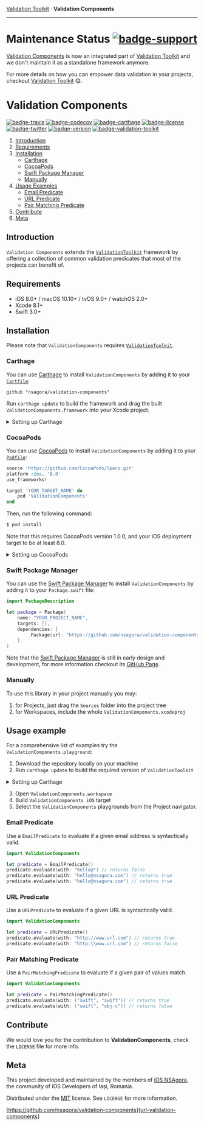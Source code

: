 [Validation Toolkit][url-validation-toolkit] · __Validation Components__

-------

# Maintenance Status [![badge-support]][url-validation-components]

[Validation Components][url-validation-components] is now an integrated part of [Validation Toolkit][url-validation-toolkit] and we don't maintain it as a standalone framework anymore. 

For more details on how you can empower data validation in your projects, checkout [Validation Toolkit][url-validation-toolkit] 😋.

# Validation Components
[![badge-travis]][url-travis] [![badge-codecov]][url-codecov] [![badge-carthage]][url-carthage] [![badge-license]][url-license] [![badge-twitter]][url-twitter] [![badge-version]][url-validation-components]
 [![badge-validation-toolkit]][url-validation-toolkit]

1. [Introduction](#introduction)
2. [Requirements](#requirements)
3. [Installation](#installation)
	- [Carthage](#carthage)
	- [CocoaPods](#cocoapods)
	- [Swift Package Manager](#swift-package-manager)
	- [Manually](#manually)
4. [Usage Examples](#usage-examples)
	- [Email Predicate](#email-predicate)
	- [URL Predicate](#url-predicate)
	- [Pair Matching Predicate](#pair-matching-predicate)
6. [Contribute](#contribute)
7. [Meta](#meta)

## Introduction

`Validation Components` extends the [`ValidationToolkit`][url-validation-toolkit] framework by offering a collection of common validation predicates that most of the projects can benefit of.

## Requirements
- iOS 8.0+ / macOS 10.10+ / tvOS 9.0+ / watchOS 2.0+
- Xcode 8.1+
- Swift 3.0+

## Installation

Please note that `ValidationComponents` requires [`ValidationToolkit`][url-validation-toolkit]. 

### Carthage

You can use [Carthage][url-carthage] to install `ValidationComponents` by adding it to your [`Cartfile`][url-carthage-cartfile]:

```
github "nsagora/validation-components"
```

Run `carthage update` to build the framework and drag the built `ValidationComponents.framework` into your Xcode project.

<details>
<summary>Setting up Carthage</summary>

[Carthage][url-carthage] is a decentralised dependency manager that builds your dependencies and provides you with binary frameworks.

You can install [Carthage][url-carthage] with [Homebrew][url-homebrew] using the following command:

```bash
$ brew update
$ brew install carthage
```

</details>

### CocoaPods

You can use [CocoaPods][url-cocoapods] to install `ValidationComponents` by adding it to your [`Podfile`][url-cocoapods-podfile]:

```ruby
source 'https://github.com/CocoaPods/Specs.git'
platform :ios, '8.0'
use_frameworks!

target 'YOUR_TARGET_NAME' do
	pod 'ValidationComponents'
end
```

Then, run the following command:

```bash
$ pod install
```

Note that this requires CocoaPods version 1.0.0, and your iOS deployment target to be at least 8.0.

<details>
<summary>Setting up CocoaPods</summary>

[CocoaPods][url-cocoapods] is a dependency manager for Cocoa projects. You can install it with the following command:

```
$ gem install cocoapods
```
</details>


### Swift Package Manager

You can use the [Swift Package Manager][url-swift-package-manager] to install `ValidationComponents` by adding it to your `Package.swift` file:

```swift
import PackageDescription

let package = Package(
    name: "YOUR_PROJECT_NAME",
    targets: [],
    dependencies: [
        .Package(url: "https://github.com/nsagora/validation-components", majorVersion: 1),
    ]
)
```

Note that the [Swift Package Manager][url-swift-package-manager] is still in early design and development, for more information checkout its [GitHub Page][url-swift-package-manager-github].

### Manually
To use this library in your project manually you may:

1. for Projects, just drag the `Sources` folder into the project tree
2. for Workspaces, include the whole `ValidationComponents.xcodeproj`

## Usage example
For a comprehensive list of examples try the `ValidationComponents.playground`:

1. Download the repository locally on your machine
2. Run `carthage update` to build the required version of `ValidationToolkit`

<details>
<summary>Setting up Carthage</summary>

[Carthage][url-carthage] is a decentralised dependency manager that builds your dependencies and provides you with binary frameworks.

You can install [Carthage][url-carthage] with [Homebrew][url-homebrew] using the following command:

```bash
$ brew update
$ brew install carthage
```
</details> 

3. Open `ValidationComponents.workspace`
4. Build `ValidationComponents iOS` target
5. Select the `ValidationComponents` playgrounds from the Project navigator.

### Email Predicate
Use a `EmailPredicate` to evaluate if a given email address is syntactically valid.

```swift
import ValidationComponents

let predicate = EmailPredicate()
predicate.evaluate(with: "hello@") // returns false
predicate.evaluate(with: "hello@nsagora.com") // returns true
predicate.evaluate(with: "héllo@nsagora.com") // returns true
```

### URL Predicate
Use a `URLPredicate` to evaluate if a given URL is syntactically valid.

```swift
import ValidationComponents

let predicate = URLPredicate()
predicate.evaluate(with: "http://www.url.com") // returns true
predicate.evaluate(with: "http:\\www.url.com") // returns false
```

### Pair Matching Predicate
Use a `PairMatchingPredicate` to evaluate if a given pair of values match.

```swift
import ValidationComponents

let predicate = PairMatchingPredicate()
predicate.evaluate(with: ("swift", "swift")) // returns true
predicate.evaluate(with: ("swift", "obj-c")) // returns false
```

## Contribute

We would love you for the contribution to **ValidationComponents**, check the ``LICENSE`` file for more info.

## Meta

This project developed and maintained by the members of [iOS NSAgora][url-nsagora], the community of iOS Developers of Iași, Romania.

Distributed under the [MIT][url-license] license. See `LICENSE` for more information.

[https://github.com/nsagora/validation-components][url-validation-components]

[url-validation-toolkit]: https://github.com/nsagora/validation-toolkit
[url-validation-components]: https://github.com/nsagora/validation-components
[url-nsagora]: https://twitter.com/nsagora
[url-twitter]: https://twitter.com/nsagora
[url-license]: http://choosealicense.com/licenses/mit/
[url-travis]: https://travis-ci.org/nsagora/validation-components
[url-codecov]: https://codecov.io/gh/nsagora/validation-components

[url-carthage]: https://github.com/Carthage/Carthage
[url-carthage-cartfile]: https://github.com/Carthage/Carthage/blob/master/Documentation/Artifacts.md#cartfile
[url-homebrew]: http://brew.sh/

[url-cocoapods]: https://cocoapods.org
[url-cocoapods-podfile]: https://guides.cocoapods.org/syntax/podfile.html

[url-swift-package-manager]: https://swift.org/package-manager
[url-swift-package-manager-github]: https://github.com/apple/swift-package-manager

[badge-validation-toolkit]: https://img.shields.io/badge/validation%20toolkit-0.5.0-blue.svg?style=flat
[badge-support]: https://img.shields.io/badge/-⚠️stopped-red.svg?style=flat
[badge-version]: https://img.shields.io/badge/version-0.4.0-blue.svg?style=flat
[badge-twitter]: https://img.shields.io/badge/twitter-%40nsgaora-blue.svg?style=flat
[badge-license]: https://img.shields.io/badge/license-MIT-blue.svg?style=flat
[badge-travis]: https://travis-ci.org/nsagora/validation-components.svg?branch=develop
[badge-codecov]: https://codecov.io/gh/nsagora/validation-components/branch/develop/graph/badge.svg
[badge-carthage]: https://img.shields.io/badge/carthage-compatible-4BC51D.svg?style=flat
